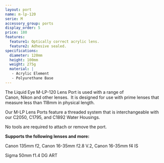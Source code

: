 ```yaml
---
layout: port
name: m-lp-120
serie: M
accessory_group: ports
display_order: 5
price: 180
features:
  feature1: Optically correct acrylic lens.
  feature2: Adhesive sealed.
specifications:
  diameter: 120mm
  height: 100mm
  weight: 275g
  material: |
   - Acrylic Element
   - Polyurethane Base
---
```

The Liquid Eye M-LP-120 Lens Port is used with a range of Canon, Nikon and other lenses.  It is designed for use with prime lenses that measure less than 118mm in physical length.

Our M-LP Lens Ports feature a threaded system that is interchangeable with our C2050, C1795, and C1892 Water Housings.  

No tools are required to attach or remove the port.

**Supports the following lenses and more:**

Canon	135mm f2, Canon	16-35mm f2.8 V.2, Canon	16-35mm f4 IS

Sigma	50mm f1.4 DG ART
